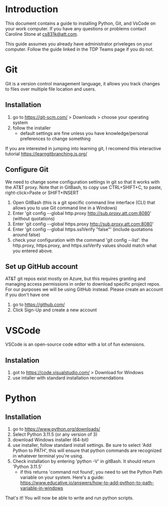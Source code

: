 # Introduction

This document contains a guide to installing Python, Git, and VsCode on your work computer. If you have any questions or problems contact Caroline Stone at cs831k@att.com.

This guide assumes you already have administrator priveleges on your computer. Follow the guide linked in the TDP Teams page if you do not. 

# Git

Git is a version control management language, it allows you track changes to files over multiple file location and users. 

## Installation

1. go to https://git-scm.com/ > Downloads > choose your operating system
2. follow the installer
    - default settings are fine unless you have knowledge/personal preferences to change something

If you are interested in jumping into learning git, I recomend this interactive tutorial https://learngitbranching.js.org/

## Configure Git

We need to change some configuration settings in git so that it works with the AT&T proxy.
Note that in GitBash, to copy use CTRL+SHIFT+C, to paste, right-click>Paste or SHIFT+INSERT

1. Open GitBash (this is a git specific command line interface (CLI) that allows you to use Git command line in a Windows)
2. Enter 'git config --global http.proxy http://sub.proxy.att.com:8080' (without quotations)
3. Enter 'git config --global https.proxy http://sub.proxy.att.com:8080'
4. Enter 'git config --global https.sslVerify "false"' (include quotations around false)
5. check your configuration with the command 'git config --list'. the http.proxy, https.proxy, and https.sslVerify values should match what you entered above.

## Set up GitHub account

AT&T git repos exist mostly on Azure, but this requires granting and managing access permissions in order to download specific project repos. For our purposes we will be using GitHub instead. Please create an account if you don't have one

1. go to https://github.com/
2. Click Sign-Up and create a new account

# VSCode 

VSCode is an open-source code editor with a lot of fun extensions.

## Instalation 

1. got to https://code.visualstudio.com/ > Download for Windows
2. use intaller with standard installation recomendations

# Python 

## Installation 

1. go to https://www.python.org/downloads/
2. Select Python 3.11.5 (or any version of 3)
3. download Windows installer (64-bit)
4. use installer, follow standard install settings. Be sure to select 'Add Python to PATH', this will ensure that python commands are recognized in whatever terminal you're using.
5. Check installation by entering 'python -V' in gitBash. It should return 'Python 3.11.5'
   - if this returns 'command not found', you need to set the Python Path variable on your system. Here's a guide: https://www.educative.io/answers/how-to-add-python-to-path-variable-in-windows


That's it! You will now be able to write and run python scripts. 